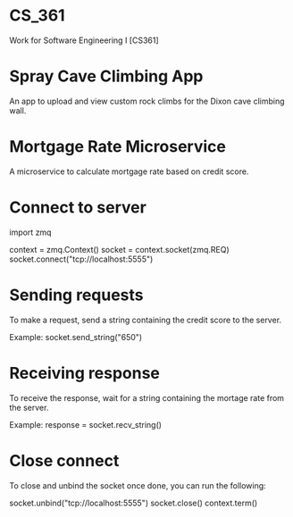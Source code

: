 # CS_361
 Work for Software Engineering I [CS361]

# Spray Cave Climbing App
An app to upload and view custom rock climbs for the Dixon cave climbing wall.

# Mortgage Rate Microservice
A microservice to calculate mortgage rate based on credit score.

# Connect to server
import zmq

context = zmq.Context()
socket = context.socket(zmq.REQ)
socket.connect("tcp://localhost:5555")

# Sending requests
To make a request, send a string containing the credit score to the server.

Example:
socket.send_string("650")

# Receiving response
To receive the response, wait for a string containing the mortage rate from the server.

Example:
response = socket.recv_string()

# Close connect
To close and unbind the socket once done, you can run the following:

socket.unbind("tcp://localhost:5555")
socket.close()
context.term()